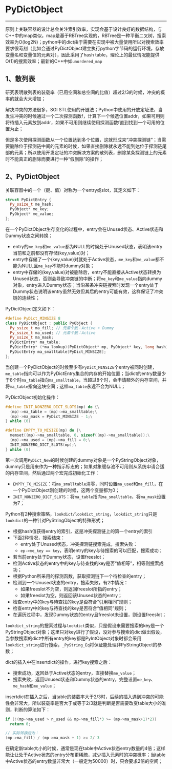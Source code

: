 # **PyDictObject**
***

原则上关联容器的设计总会关注索引效率，实现会基于设计良好的数据结构，与C++中的map类似，map是基于RBTree实现的，RBTree是一种平衡二叉树，搜索效率为O(log2N)；python中的dict由于需要在实现中被大量使用所以对搜索效率要求很苛刻（比如会通过PyDictObject建立执行python字节码的运行环境，存放变量名和变量值的元素对），因此采用了hash table，理论上的最优情况能提供O(1)的搜索效率；最新的C++中如`unordered_map`

## **1、散列表**
研究表明散列表的装载率（已用空间和总空间的比值）超过2/3的时候，冲突的概率的就会大大增加；

解决冲突的方法很多，SGI STL使用的开链法；Python中使用的开放定址法，当发生冲突的时候通过一个二次探测函数f，计算下一个候选位置addr，如果可用则将待插入元素放到addr，如果不可用则继续使用探测函数f直到找到一个可用的位置为止；

但是多次使用探测函数从一个位置达到多个位置，这就形成来“冲突探测链”；当需要删除位于探测链中间的元素的时候，如果直接删除就永远不能到达位于探测链尾部的元素；所以使用开发定址的冲突解决方案的散列表，删除某条探测链上的元素时不能真正的删除而要进行一种“假删除”的操作；

## **2、PyDictObject**
关联容器中的一个（键、值）对称为一个entry或slot，其定义如下：
```C++
struct PyDictEntry {
  Py_ssize_t me_hash;
  PyObject* me_key;
  PyObject* me_value;
};
```
在一个PyDictObject生存变化的过程中，entry会在Unused状态、Active状态和Dummy状态之间转换；
  - entry的`me_key`和`me_value`都为NULL的时候处于Unused状态，表明该entry当前和之前都没有存储(key,value)对；
  - entry中存储了一个(key,value)对就处于Active状态，`me_key`和`me_value`都不能为NULL且`me_key`不能时dummy对象；
  - entry中存储的(key,value)对被删除后，entry不能直接从Active状态转换为Unused状态，否则会导致冲突链的中断；将`me_key`和`me_value`指向dummy对象，entry进入Dummy状态；当沿某条冲突链搜索时发现一个entry处于Dummy状态说明该entry虽然无效但其后的entry可能有效，这样保证了冲突链的连续性；

PyDictObject定义如下：
```C++
#define PyDict_MINSIZE 8
class PyDictObject : public PyObject {
  Py_ssize_t ma_fill; // 元素个数：Active + Dummy
  Py_ssize_t ma_used; // 元素个数：Active
  Py_ssize_t ma_mask;
  PyDictEntry* ma_table;
  PyDictEntry* (*ma_lookup)(PyDictObject* mp, PyObject* key, long hash);
  PyDictEntry ma_smalltable[PyDict_MINSIZE];
};
```
当创建一个PyDictObject的时候至少有`PyDict_MINSIZE`个entry被同时创建，`me_table`指向可以作为PyDictEntry集合的内存的开始位置；当dict的entry数量少于8个时`ma_table`指向`ma_smalltable`，当超过8个时，会申请额外的内存空间，并将`ma_table`指向这块空间；这样`ma_table`永远不会为NULL；

PyDictObject初始化操作：
```C++
#define INIT_NONZERO_DICT_SLOTS(mp) do {\
  (mp)->ma_table = (mp)->ma_smalltable;\
  (mp)->ma_mask = PyDict_MINSIZE - 1;\
} while (0)

#define EMPTY_TO_MISIZE(mp) do {\
  memset((mp)->ma_smalltable, 0, sizeof((mp)->ma_smalltable));\
  (mp)->ma_used = (mp)->ma_fill = 0;\
  INIT_NONZERO_DICT_SLOTS(mp);\
} while (0)
```
第一次调用`PyDict_New`的时候创建的dummy对象是一个PyStringObject对象，dummy只是用来作为一种指示标志的；如果对象缓存池不可用则从系统申请合适的内存空间，然后通过两个宏完成初始化工作：
  - `EMPTY_TO_MISIZE`：将`ma_smalltable`清零，同时设置`ma_used`和`ma_fill`，在一个PyDictObject刚创建的时候，这两个变量都为0；
  - `INIT_NONZERO_DICT_SLOTS`：将`ma_table`指向`ma_smalltable`，将`ma_mask`设置为7；

Python有2种搜索策略，`lookdict/lookdict_string`，`lookdict_string`只是`lookdict`的一种针对PyStringObject的特殊形式；
  * 根据hash值获得entry的索引，这是冲突探测链上的第一个entry的索引
  * 下面2种情况，搜索结束：
    - entry处于Unused状态，冲突探测链搜索完成，搜索失败：
    - `ep->me_key == key`，表明entry的key与待搜索的可以匹配，搜索成功；
  * 若当前entry处于Dummy状态，设置freeslot；
  * 检测Active状态的entry中的key与待查找的key是否“值相等”，相等则搜索成功；
  * 根据Python所采用的探测函数，获取探测链下一个待检查的entry；
  * 检测到一个Unused状态的entry，搜索失败，有2中情况：
    - 如果freeslot不为空，则返回freeslot所指的entry；
    - 如果freeslot为空，则返回该Unused状态的entry；
  * 检查entry中的key与待查找的key是否符合“引用相同”规则；
  * 检查entry中的key与待查找的key是否符合“值相同”规则；
  * 在遍历过程中，发现Dummy状态的entry且freeslot未设置，则设置freeslot；

`lookdict_string`的搜索过程与`lookdict`类似，只是假设来需要搜索的key是一个PyStringObject对象；这里只对key进行了假设，没对参与搜索的dict做出假设，当参数搜索的dict中所有entry的key都是PyIntObject对象时都会采用`lookdict_string`进行搜索，`_PyString_Eq`将保证能处理非PyStringObject的参数；

dict的插入中在insertdict的操作，进行key搜索之后：
  * 搜索成功，返回处于Active状态的entry，直接替换`me_value`；
  * 搜索失败，返回Unused状态和Dummy状态的entry，完整设置`me_key`、`me_hash`和`me_value`；

insertdict在插入之后，当table的装载率大于2/3时，后续的插入遇到冲突的可能性会非常大，所以装载率是否大于或等于2/3就是判断是否需要改变table大小的准则，判断的算法如下：
```C++
if (!(mp->ma_used > n_used && mp->ma_fill*3 >= (mp->ma_mask+1)*2))
  return 0;

// 实际转换后为：
(mp->ma_fill) / (mp->ma_mask + 1) >= 2/ 3
```
在确定新table大小的时候，通常是现在table中Active状态entry数量的4倍；这样能让让处于Active状态的entry分布更稀疏，减少插入元素时的冲突概率；当table中Active状态的entry数量非常大（一般定为50000）时，只会要求2倍的空间；
